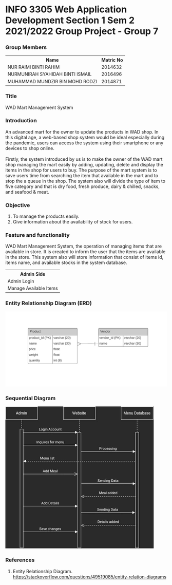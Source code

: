 # INFO 3305 Web Application Development Section 1 Sem 2 2021/2022 Group Project - Group 7

<h3> Group Members</h3>
<table>
    <tr>
    <th>Name</th>
    <th>Matric No</th>
    </tr>
    <tr>
        <td>NUR RAIMI BINTI RAHIM</td>
        <td>2014632</td>
    </tr>
       <tr>
        <td>NURMUNIRAH SYAHIDAH BINTI ISMAIL</td>
        <td>2016496</td>
    </tr>
       <tr>
        <td>MUHAMMAD MUNDZIR BIN MOHD RODZI</td>
        <td>2014871</td>
    </tr>

   
</table>

<h3>Title</h3>

WAD Mart Management System

<h3> Introduction </h3>

An advanced mart for the owner to update the products in WAD shop. In this digital age, a web-based shop system would be ideal especially during the pandemic, users can access the system using their smartphone or any devices to shop online. <br></br>
Firstly, the system introduced by us is to make the owner of the WAD mart shop managing the mart easily by adding, updating, delete and display the items in the shop for users to buy. The purpose of the mart system is to save users time from searching the item that available in the mart and to stop the a queue in the shop. The system also will divide the type of item to five category and that is dry food, fresh produce, dairy & chilled, snacks, and seafood & meat. 

<h3> Objective</h3>

<ol>
  <li>To manage the products easily.</li>
  <li>Give information about the availability of stock for users.</li>
</ol>

<h3>Feature and functionality</h3>

WAD Mart Management System, the operation of managing items that are available in store. It is created to inform the user that the items are available in the store. This system also will store information that consist of items id, items name, and available stocks in the system database.

<table>
    <tr>
        <th>Admin Side</th>
    </tr>
    <tr>
        <td>Admin Login</td>
    </tr>
    <tr>
        <td>Manage Available Items</td>
    </tr>
</table>

<h3>Entity Relationship Diagram (ERD)</h3>

![erd](/Images/IMG_1744.JPG)

<h3>Sequential Diagram</h3>

![sequential](/Images/IMG_1740.JPG)

<h3>References</h3>

1. Entity Relationship Diagram.
https://stackoverflow.com/questions/49519085/entity-relation-diagrams

